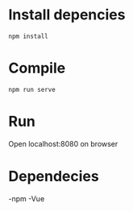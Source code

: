 # Install depencies
```
npm install
```

# Compile
```
npm run serve
```

# Run 
Open localhost:8080 on browser

# Dependecies
-npm -Vue
